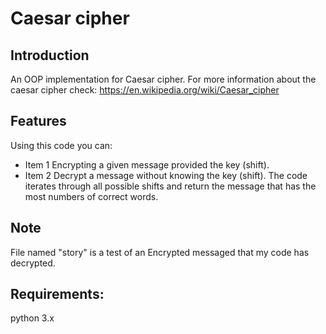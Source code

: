 # Caesar cipher
## Introduction
An OOP implementation for Caesar cipher.
For more information about the caesar cipher check: https://en.wikipedia.org/wiki/Caesar_cipher

## Features
Using this code you can:
* Item 1 Encrypting a given message provided the key (shift).
* Item 2 Decrypt a message without knowing the key (shift). The code iterates through all possible shifts and return the message that has the most numbers of correct words.

## Note
File named "story" is a test of an Encrypted messaged that my code has decrypted.

## Requirements:
python 3.x

